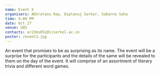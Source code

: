 ```yaml
---
name: Event X
organisers: Abhratanu Ray, Diptanuj Sarkar, Sabarno Saha
time: 4:00 PM
date: Oct 27
venue: G05
contacts: ar22ms052@iiserkol.ac.in
poster: /event3.jpg
---
```


An event that promises to be as surprising as its name. The event will be a surprise for the
participants and the details of the same will be revealed to them on the day of the event. It
will comprise of an assortment of literary trivia and different word games.
